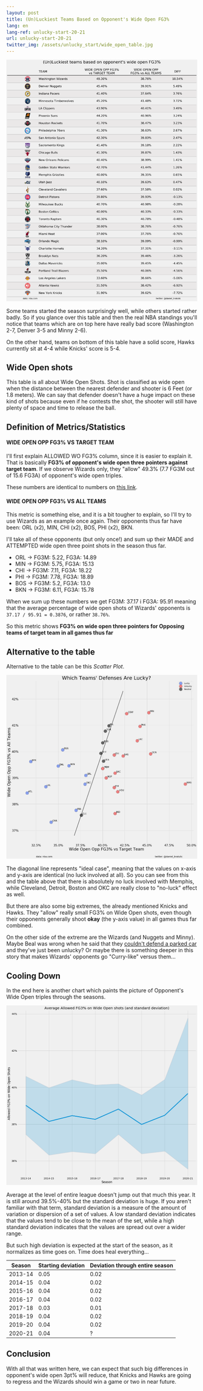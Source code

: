 ```yaml
---
layout: post
title: (Un)Luckiest Teams Based on Opponent's Wide Open FG3%
lang: en
lang-ref: unlucky-start-20-21
url: unlucky-start-20-21
twitter_img: /assets/unlucky_start/wide_open_table.jpg
---
```



![](/assets/unlucky_start/wide_open_table.png)

Some teams started the season surprisingly well, while others started rather badly. So if you glance over this table and then the real NBA standings you'll notice that teams which are on top here have really bad score (Washington 2-7, Denver 3-5 and Minny 2-6).

On the other hand, teams on bottom of this table have a solid score, Hawks currently sit at 4-4 while Knicks' score is 5-4.  

<!--more-->

## Wide Open shots

This table is all about Wide Open Shots. Shot is classified as wide open when the distance between the nearest defender and shooter is 6 Feet (or 1.8 meters). We can say that defender doesn't have a huge impact on these kind of shots because even if he contests the shot, the shooter will still have plenty of space and time to release the ball.

## Definition of Metrics/Statistics

#### WIDE OPEN OPP FG3% VS TARGET TEAM

I'll first explain ALLOWED WO FG3% column, since it is easier to explain it. That is basically **FG3% of opponent's wide open three pointers against target team**. If we observe Wizards only, they "allow" 49.3% (7.7 FG3M out of 15.6 FG3A) of opponent's wide open triples.

These numbers are identical to numbers on [this link](https://www.nba.com/stats/teams/opponent-shots-closest-defender/?Season=2020-21&SeasonType=Regular%20Season&CloseDefDistRange=6%2B%20Feet%20-%20Wide%20Open).

#### WIDE OPEN OPP FG3% VS ALL TEAMS

This metric is something else, and it is a bit tougher to explain, so I'll try to use Wizards as an example once again. Their opponents thus far have been: ORL (x2), MIN, CHI (x2), BOS, PHI (x2), BKN.

I'll take all of these opponents (but only once!) and sum up their MADE and ATTEMPTED wide open three point shots in the season thus far.

* ORL -> FG3M: 5.22, FG3A: 14.89
* MIN -> FG3M: 5.75, FG3A: 15.13
* CHI -> FG3M: 7.11, FG3A: 18.22
* PHI -> FG3M: 7.78, FG3A: 18.89
* BOS -> FG3M: 5.2, FG3A: 13.0
* BKN -> FG3M: 6.11, FG3A: 15.78

When we sum up these numbers we get FG3M: 37.17 i FG3A: 95.91 meaning that the average percentage of wide open shots of Wizards' opponents is `37.17 / 95.91 = 0.3876`, or rather `38.76%`.

So this metric shows **FG3% on wide open three pointers for Opposing teams of target team in all games thus far**

## Alternative to the table

Alternative to the table can be this *Scatter Plot*.

![](/assets/unlucky_start/wide_open_3pt_luck.png)

The diagonal line represents "ideal case", meaning that the values on x-axis and y-axis are identical (no luck involved at all). So you can see from this and the table above that there is absolutely no luck involved with Memphis, while Cleveland, Detroit, Boston and OKC are really close to "no-luck" effect as well.

But there are also some big extremes, the already mentioned Knicks and Hawks. They "allow" really small FG3% on Wide Open shots, even though their opponents generally shoot **okay** (the y-axis value) in all games thus far combined.

On the other side of the extreme are the Wizards (and Nuggets and Minny). Maybe Beal was wrong when he said that they [couldn't defend a parked car](https://bleacherreport.com/articles/2926076-bradley-beal-says-wizards-cant-guard-a-parked-car-after-loss-to-celtics) and they've just been unlucky? Or maybe there is something deeper in this story that makes Wizards' opponents go "Curry-like" versus them...


## Cooling Down

In the end here is another chart which paints the picture of Opponent's Wide Open triples through the seasons.

![](/assets/unlucky_start/mean_stddev_through_years.png)

Average at the level of entire league doesn't jump out that much this year. It is still around 39.5%-40% but the standard deviation is huge. If you aren't familiar with that term, standard deviation is a measure of the amount of variation or dispersion of a set of values. A low standard deviation indicates that the values tend to be close to the mean of the set, while a high standard deviation indicates that the values are spread out over a wider range.

But such high deviation is expected at the start of the season, as it normalizes as time goes on. Time does heal everything...

| Season | Starting deviation | Deviation through entire season |
| ------ | ------------------ | ------------------------ |
| 2013-14 | 0.05 | 0.02 |
| 2014-15 | 0.04 | 0.02 |
| 2015-16 | 0.04 | 0.02 |
| 2016-17 | 0.04 | 0.02 |
| 2017-18 | 0.03 | 0.01 |
| 2018-19 | 0.04 | 0.02 |
| 2019-20 | 0.04 | 0.02 |
| 2020-21 | 0.04 | ? |

## Conclusion

With all that was written here, we can expect that such big differences in opponent's wide open 3pt% will reduce, that Knicks and Hawks are going to regress and the Wizards should win a game or two in near future.
